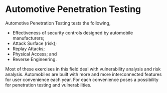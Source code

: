 # Automotive Penetration Testing
Automotive Penetration Testing tests the following,
* Effectiveness of security controls designed by automobile manufacturers;
* Attack Surface (risk);
* Replay Attacks;
* Physical Access; and
* Reverse Engineering.

Most of these exercises in this field deal with vulnerability analysis and risk analysis. Automobiles are built with more and more interconnected features for user convenience each year. For each convenience poses a possibility for penetration testing and vulnerabilities.
